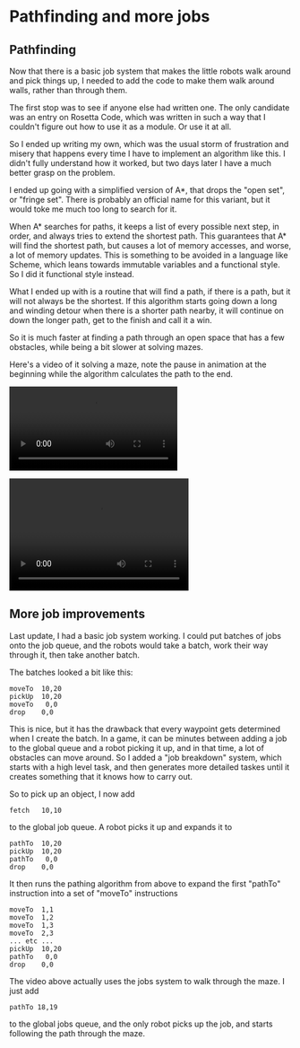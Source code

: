 # Pathfinding and more jobs

## Pathfinding

Now that there is a basic job system that makes the little robots walk around and pick things up, I needed to add the code to make them walk around walls, rather than through them.

The first stop was to see if anyone else had written one.  The only candidate was an entry on Rosetta Code, which was written in such a way that I couldn't figure out how to use it as a module.  Or use it at all.

So I ended up writing my own, which was the usual storm of frustration and misery that happens every time I have to implement an algorithm like this.  I didn't fully understand how it worked, but two days later I have a much better grasp on the problem.

I ended up going with a simplified version of A*, that drops the "open set", or "fringe set".  There is probably an official name for this variant, but it would toke me much too long to search for it.

When A* searches for paths, it keeps a list of every possible next step, in order, and always tries to extend the shortest path.  This guarantees that A* will find the shortest path, but causes a lot of memory accesses, and worse, a lot of memory updates.  This is something to be avoided in a language like Scheme, which leans towards immutable variables and a functional style.  So I did it functional style instead.

What I ended up with is a routine that will find a path, if there is a path, but it will not always be the shortest.  If this algorithm starts going down a long and winding detour when there is a shorter path nearby, it will continue on down the longer path, get to the finish and call it a win.

So it is much faster at finding a path through an open space that has a few obstacles, while being a bit slower at solving mazes.

Here's a video of it solving a maze, note the pause in animation at the beginning while the algorithm calculates the path to the end.

![Maze](mazerunner.mov)

<video src="https://github.com/donomii/leapingFigures/blob/master/dev%20diary/mazerunner.mov?raw=true" width="320" height="200" controls preload>test
</video>

## More job improvements

Last update, I had a basic job system working.  I could put batches of jobs onto the job queue, and the robots would take a batch, work their way through it, then take another batch.

The batches looked a bit like this:

	moveTo	10,20
	pickUp  10,20
	moveTo   0,0
	drop	0,0

This is nice, but it has the drawback that every waypoint gets determined when I create the batch.  In a game, it can be minutes between adding a job to the global queue and a robot picking it up, and in that time, a lot of obstacles can move around.  So I added a "job breakdown" system, which starts with a high level task, and then generates more detailed taskes until it creates something that it knows how to carry out. 

So to pick up an object, I now add

	fetch	10,10

to the global job queue.  A robot picks it up and expands it to

	pathTo	10,20
	pickUp  10,20
	pathTo   0,0
	drop	0,0
	
It then runs the pathing algorithm from above to expand the first "pathTo" instruction into a set of "moveTo" instructions

	moveTo	1,1
	moveTo	1,2
	moveTo	1,3
	moveTo	2,3
	... etc ...
	pickUp  10,20
	pathTo   0,0
	drop	0,0

The video above actually uses the jobs system to walk through the maze.  I just add

	pathTo 18,19

to the global jobs queue, and the only robot picks up the job, and starts following the path through the maze.
